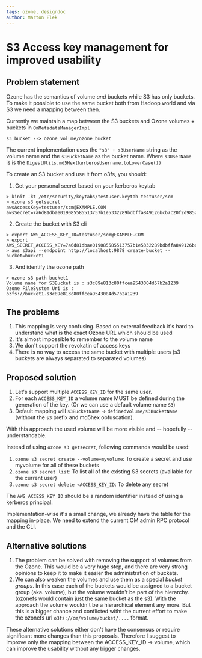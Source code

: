 ```yaml
---
tags: ozone, designdoc
author: Marton Elek
---
```


# S3 Access key management for improved usability

## Problem statement

Ozone has the semantics of volume *and* buckets while S3 has only buckets. To make it possible to use the same bucket both from Hadoop world and via S3 we need a mapping between then.

Currently we maintain a map between the S3 buckets and Ozone volumes + buckets in `OmMetadataManagerImpl`

```
s3_bucket --> ozone_volume/ozone_bucket
```
 
The current implementation uses the `"s3" + s3UserName` string as the volume name and the `s3BucketName` as the bucket name. Where `s3UserName` is is the `DigestUtils.md5Hex(kerberosUsername.toLowerCase())`

To create an S3 bucket and use it from o3fs, you should:

1. Get your personal secret based on your kerberos keytab

```
> kinit -kt /etc/security/keytabs/testuser.keytab testuser/scm
> ozone s3 getsecret
awsAccessKey=testuser/scm@EXAMPLE.COM
awsSecret=7a6d81dbae019085585513757b1e5332289bdbffa849126bcb7c20f2d9852092
```

2. Create the bucket with S3 cli

```
> export AWS_ACCESS_KEY_ID=testuser/scm@EXAMPLE.COM
> export AWS_SECRET_ACCESS_KEY=7a6d81dbae019085585513757b1e5332289bdbffa849126bcb7c20f2d9852092
> aws s3api --endpoint http://localhost:9878 create-bucket --bucket=bucket1
```

3. And identify the ozone path


```
> ozone s3 path bucket1
Volume name for S3Bucket is : s3c89e813c80ffcea9543004d57b2a1239
Ozone FileSystem Uri is : o3fs://bucket1.s3c89e813c80ffcea9543004d57b2a1239
```

## The problems

 1. This mapping is very confusing. Based on external feedback it's hard to understand what is the exact Ozone URL which should be used
 2. It's almost impossible to remember to the volume name
 3. We don't support the revokatin of access keys
 5. There is no way to access the same bucket with multiple users (s3 buckets are always separated to separated volumes)

## Proposed solution

 1. Let's support multiple `ACCESS_KEY_ID` for the same user.
 2. For each `ACCESS_KEY_ID` a volume name MUST be defined during the generation of the key. (Or we can use a default volume name `S3`)
 3. Default mapping will `s3BucketName` -> `definedVolume/s3BucketName` (without the `s3` prefix and md5hex obfuscation).

With this approach the used volume will be more visible and -- hopefully -- understandable.

Instead of using `ozone s3 getsecret`, following commands would be used:

 1. `ozone s3 secret create --volume=myvolume`: To create a secret and use myvolume for all of these buckets
 2. `ozone s3 secret list`: To list all of the existing S3 secrets (available for the current user)
 3. `ozone s3 secret delete <ACCESS_KEY_ID`: To delete any secret

The `AWS_ACCESS_KEY_ID` should be a random identifier instead of using a kerberos principal.

Implementation-wise it's a small change, we already have the table for the mapping in-place. We need to extend the current OM admin RPC protocol and the CLI. 

## Alternative solutions

 1. The problem can be solved with removing the support of volumes from the Ozone. This would be a very huge step, and there are very strong opinions to keep it to make it easier the administration of buckets.
 2. We can also weaken the volumes and use them as a special *bucket groups*. In this case each of the buckets would be assigned to a bucket group (aka. volume), but the volume wouldn't be part of the hierarchy. (ozonefs would contain just the same bucket as the s3). With the approach the volume wouldn't be a hierarchical element any more. But this is a bigger chance and conflicted witht the current effort to make the ozonefs url `o3fs://om/volume/bucket/....` format. 

These alternative solutions either don't have the consensus or require significant more changes than this proposals. Therefore I suggest to improve only the mapping between the ACCESS_KEY_ID -> volume, which can improve the usability without any bigger changes.